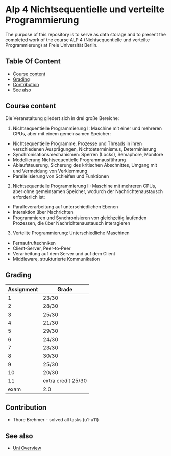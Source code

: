 # Alp 4 Nichtsequentielle und verteilte Programmierung

The purpose of this repository is to serve as data storage and to present the completed work of the course ALP 4 (Nichtsequentielle und verteilte Programmierung) at Freie Universität Berlin.

## Table Of Content

- [Course content](#course-content)
- [Grading](#grading)
- [Contribution](#contribution)
- [See also](#see-also)


## Course content

Die Veranstaltung gliedert sich in drei große Bereiche:

1. Nichtsequentielle Programmierung I: Maschine mit einer und mehreren CPUs, aber mit einem gemeinsamen Speicher:
- Nichtsequentielle Programme, Prozesse und Threads in ihren verschiedenen Ausprägungen, Nichtdeterminismus, Determinierung
- Synchronisationsmechanismen: Sperren (Locks), Semaphore, Monitore
- Modellierung Nichtsequentielle Programmausführung
- Ablaufsteuerung, Sicherung des kritischen Abschnittes, Umgang mit und Vermeidung von Verklemmung
- Parallelisierung von Schleifen und Funktionen
 
2. Nichtsequentielle Programmierung II: Maschine mit mehreren CPUs, aber ohne gemeinsamen Speicher, wodurch der Nachrichtenaustausch erforderlich ist:
- Paralleverarbeitung auf unterschiedlichen Ebenen
- Interaktion über Nachrichten
- Programmieren und Synchronisieren von gleichzeitig laufenden Prozessen, die über Nachrichtenaustausch interagieren
 
3. Verteilte Programmierung: Unterschiedliche Maschinen
- Fernaufruftechniken
- Client-Server, Peer-to-Peer
- Verarbeitung auf dem Server und auf dem Client
- Middleware, strukturierte Kommunikation

## Grading

| Assignment  | Grade |
| ------------- | ------------- |
| 1  | 23/30  |
| 2  | 28/30  |
| 3  | 25/30  |
| 4  | 21/30  |
| 5  | 29/30  |
| 6  | 24/30  |
| 7  | 23/30  |
| 8  | 30/30  |
| 9  | 25/30  |
| 10  | 20/30  |
| 11  | extra credit 25/30  |
| exam  | 2.0  |



## Contribution

* Thore Brehmer - solved all tasks (u1-u11)
  
## See also
* [Uni Overview](https://github.com/thob97/uni_overview.git)
